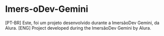 # Imers-oDev-Gemini
[PT-BR] Este, foi um projeto desenvolvido durante a ImersãoDev Gemini, da Alura.
[ENG] Project developed during the ImersãoDev Gemini by Alura.
